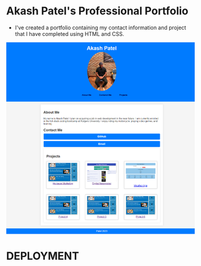# Akash Patel's Professional Portfolio
* I've created a portfolio containing my contact information and project that I have completed using HTML and CSS.

![screenshot](./assets/images/portfolio.png)

# DEPLOYMENT
